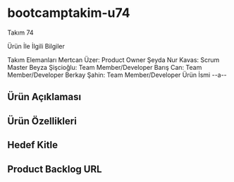 # bootcamptakim-u74
Takım 74

Ürün İle İlgili Bilgiler

Takım Elemanları 
Mertcan Üzer: Product Owner
Şeyda Nur Kavas: Scrum Master
Beyza Şişcioğlu: Team Member/Developer
Barış Can: Team Member/Developer
Berkay Şahin: Team Member/Developer
Ürün İsmi
--a--

Ürün Açıklaması
---
Ürün Özellikleri
---
Hedef Kitle
---

Product Backlog URL
---
